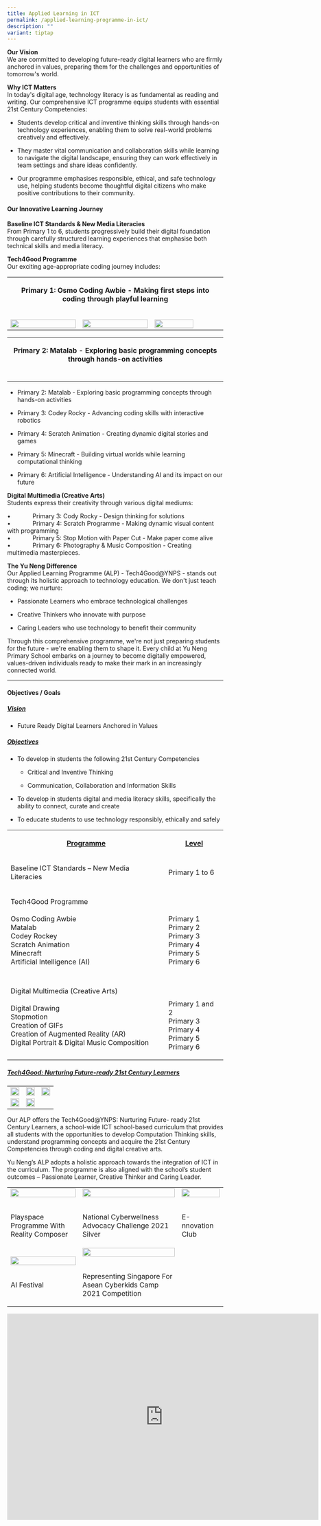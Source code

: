 ```yaml
---
title: Applied Learning in ICT
permalink: /applied-learning-programme-in-ict/
description: ""
variant: tiptap
---
```

<p><strong>Our Vision</strong>
<br>We are committed to developing future-ready digital learners who are firmly
anchored in values, preparing them for the challenges and opportunities
of tomorrow's world.</p>
<p></p>
<p><strong>Why ICT Matters</strong>
<br>In today's digital age, technology literacy is as fundamental as reading
and writing. Our comprehensive ICT programme equips students with essential
21st Century Competencies:</p>
<ul data-tight="true" class="tight">
<li>
<p>Students develop critical and inventive thinking skills through hands-on
technology experiences, enabling them to solve real-world problems creatively
and effectively.</p>
</li>
<li>
<p>They master vital communication and collaboration skills while learning
to navigate the digital landscape, ensuring they can work effectively in
team settings and share ideas confidently.</p>
</li>
<li>
<p>Our programme emphasises responsible, ethical, and safe technology use,
helping students become thoughtful digital citizens who make positive contributions
to their community.</p>
</li>
</ul>
<p></p>
<h4><strong>Our Innovative Learning Journey</strong></h4>
<p><strong>Baseline ICT Standards &amp; New Media Literacies</strong>
<br>From Primary 1 to 6, students progressively build their digital foundation
through carefully structured learning experiences that emphasise both technical
skills and media literacy.</p>
<p><strong>Tech4Good Programme</strong>
<br>Our exciting age-appropriate coding journey includes:</p>
<table style="minWidth: 75px">
<colgroup>
<col>
<col>
<col>
</colgroup>
<tbody>
<tr>
<th rowspan="1" colspan="3">
<p>Primary 1: Osmo Coding Awbie - Making first steps into coding through
playful learning</p>
</th>
</tr>
<tr>
<td rowspan="1" colspan="1">
<p></p>
<div class="isomer-image-wrapper">
<img style="width: 100%" height="auto" width="100%" alt="" src="/images/WhatsApp_Image_2024_04_23_at_2_56_01_PM.jpg">
</div>
</td>
<td rowspan="1" colspan="1">
<p></p>
<div class="isomer-image-wrapper">
<img style="width: 100%" height="auto" width="100%" alt="" src="/images/WhatsApp_Image_2024_04_23_at_10_09_24_AM.jpg">
</div>
</td>
<td rowspan="1" colspan="1">
<p></p>
<div class="isomer-image-wrapper">
<img style="width: 77%;" height="auto" width="100%" alt="" src="/images/WhatsApp_Image_2024_04_23_at_2_56_02_PM__1_.jpg">
</div>
</td>
</tr>
</tbody>
</table>
<p></p>
<table style="minWidth: 75px">
<colgroup>
<col>
<col>
<col>
</colgroup>
<tbody>
<tr>
<th rowspan="1" colspan="3">
<p>Primary 2: Matalab - Exploring basic programming concepts through hands-on
activities</p>
</th>
</tr>
<tr>
<td rowspan="1" colspan="1">
<p></p>
</td>
<td rowspan="1" colspan="1">
<p></p>
</td>
<td rowspan="1" colspan="1">
<p></p>
</td>
</tr>
</tbody>
</table>
<ul data-tight="true" class="tight">
<li>
<p>Primary 2: Matalab - Exploring basic programming concepts through hands-on
activities</p>
</li>
<li>
<p>Primary 3: Codey Rocky - Advancing coding skills with interactive robotics</p>
</li>
<li>
<p>Primary 4: Scratch Animation - Creating dynamic digital stories and games</p>
</li>
<li>
<p>Primary 5: Minecraft - Building virtual worlds while learning computational
thinking</p>
</li>
<li>
<p>Primary 6: Artificial Intelligence - Understanding AI and its impact on
our future</p>
</li>
</ul>
<p></p>
<p><strong>Digital Multimedia (Creative Arts)</strong>
<br>Students express their creativity through various digital mediums:</p>
<p>•&nbsp;&nbsp;&nbsp;&nbsp;&nbsp;&nbsp;&nbsp;&nbsp;&nbsp;&nbsp;&nbsp;&nbsp;
Primary 3: Cody Rocky - Design thinking for solutions
<br>•&nbsp;&nbsp;&nbsp;&nbsp;&nbsp;&nbsp;&nbsp;&nbsp;&nbsp;&nbsp;&nbsp;&nbsp;
Primary 4: Scratch Programme - Making dynamic visual content with programming
<br>•&nbsp;&nbsp;&nbsp;&nbsp;&nbsp;&nbsp;&nbsp;&nbsp;&nbsp;&nbsp;&nbsp;&nbsp;
Primary 5: Stop Motion with Paper Cut - Make paper come alive
<br>•&nbsp;&nbsp;&nbsp;&nbsp;&nbsp;&nbsp;&nbsp;&nbsp;&nbsp;&nbsp;&nbsp;&nbsp;
Primary 6: Photography &amp; Music Composition - Creating multimedia masterpieces.</p>
<p></p>
<p><strong>The Yu Neng Difference</strong>
<br>Our Applied Learning Programme (ALP) - Tech4Good@YNPS - stands out through
its holistic approach to technology education. We don't just teach coding;
we nurture:</p>
<ul data-tight="true" class="tight">
<li>
<p>Passionate Learners who embrace technological challenges</p>
</li>
<li>
<p>Creative Thinkers who innovate with purpose</p>
</li>
<li>
<p>Caring Leaders who use technology to benefit their community</p>
</li>
</ul>
<p>Through this comprehensive programme, we're not just preparing students
for the future - we're enabling them to shape it. Every child at Yu Neng
Primary School embarks on a journey to become digitally empowered, values-driven
individuals ready to make their mark in an increasingly connected world.</p>
<hr>
<p></p>
<h4>Objectives / Goals</h4>
<h5><u>Vision</u></h5>
<ul data-tight="true" class="tight">
<li>
<p>Future Ready Digital Learners Anchored in Values</p>
</li>
</ul>
<h5><u>Objectives</u></h5>
<ul data-tight="true" class="tight">
<li>
<p>To develop in students the following 21st&nbsp;Century Competencies</p>
<ul data-tight="true" class="tight">
<li>
<p>Critical and Inventive Thinking</p>
</li>
<li>
<p>Communication, Collaboration and Information Skills</p>
</li>
</ul>
</li>
<li>
<p>To develop in students digital and media literacy skills, specifically
the ability to connect, curate and create</p>
</li>
<li>
<p>To educate students to use technology responsibly, ethically and safely</p>
</li>
</ul>
<table style="minWidth: 50px">
<colgroup>
<col>
<col>
</colgroup>
<tbody>
<tr>
<th rowspan="1" colspan="1">
<p><u>Programme</u>
</p>
</th>
<th rowspan="1" colspan="1">
<p><u>Level</u>
</p>
</th>
</tr>
<tr>
<td rowspan="1" colspan="1">
<p>Baseline ICT Standards – New Media Literacies</p>
</td>
<td rowspan="1" colspan="1">
<p>Primary 1 to 6</p>
</td>
</tr>
<tr>
<td rowspan="1" colspan="1">
<p>Tech4Good Programme
<br>
<br>Osmo Coding Awbie
<br>Matalab
<br>Codey Rockey
<br>Scratch Animation
<br>Minecraft
<br>Artificial Intelligence (AI)</p>
</td>
<td rowspan="1" colspan="1">
<p>
<br>
<br>Primary 1
<br>Primary 2
<br>Primary 3
<br>Primary 4
<br>Primary 5
<br>Primary 6</p>
</td>
</tr>
<tr>
<td rowspan="1" colspan="1">
<p>Digital Multimedia (Creative Arts)
<br>
<br>Digital Drawing
<br>Stopmotion
<br>Creation of GIFs
<br>Creation of Augmented Reality (AR)
<br>Digital Portrait &amp; Digital Music Composition</p>
</td>
<td rowspan="1" colspan="1">
<p>
<br>
<br>Primary 1 and 2
<br>Primary 3
<br>Primary 4
<br>Primary 5
<br>Primary 6</p>
</td>
</tr>
</tbody>
</table>
<h5><u>Tech4Good: Nurturing Future-ready 21st Century Learners</u></h5>
<table style="minWidth: 75px">
<colgroup>
<col>
<col>
<col>
</colgroup>
<tbody>
<tr>
<td rowspan="1" colspan="1">
<div class="isomer-image-wrapper">
<img style="width: 100%" height="auto" width="100%" src="/images/scratch3.jpg">
</div>
</td>
<td rowspan="1" colspan="1">
<div class="isomer-image-wrapper">
<img style="width: 100%" height="auto" width="100%" src="/images/scratch2.jpg">
</div>
</td>
<td rowspan="1" colspan="1">
<div class="isomer-image-wrapper">
<img style="width: 100%" height="auto" width="100%" src="/images/scratch1.jpg">
</div>
</td>
</tr>
<tr>
<td rowspan="1" colspan="1">
<div class="isomer-image-wrapper">
<img style="width: 100%" height="auto" width="100%" src="/images/codeyrocky2.jpg">
</div>
</td>
<td rowspan="1" colspan="1">
<div class="isomer-image-wrapper">
<img style="width: 100%" height="auto" width="100%" src="/images/1-768x1024.jpg">
</div>
</td>
<td rowspan="1" colspan="1">
<p></p>
</td>
</tr>
</tbody>
</table>
<p>Our ALP offers the Tech4Good@YNPS: Nurturing Future- ready 21st Century
Learners, a school-wide ICT school-based curriculum that provides all students
with the opportunities to develop Computation Thinking skills, understand
programming concepts and acquire the 21st Century Competencies through
coding and digital creative arts.</p>
<p>Yu Neng’s ALP adopts a holistic approach towards the integration of ICT
in the curriculum. The programme is also aligned with the school’s student
outcomes – Passionate Learner, Creative Thinker and Caring Leader.</p>
<table style="minWidth: 75px">
<colgroup>
<col>
<col>
<col>
</colgroup>
<tbody>
<tr>
<td rowspan="1" colspan="1">
<div class="isomer-image-wrapper">
<img style="width: 100%" height="auto" width="100%" src="/images/Playspace-Programme-with-Reality-Composer-300x231.png">
</div>
<p>
<br>Playspace Programme With Reality Composer</p>
</td>
<td rowspan="1" colspan="1">
<div class="isomer-image-wrapper">
<img style="width: 100%" height="auto" width="100%" src="/images/National-CyberWellness-Advocacy-Challenge-2021-Silver-300x206.png">
</div>
<p>
<br>National Cyberwellness Advocacy Challenge 2021 Silver</p>
</td>
<td rowspan="1" colspan="1">
<div class="isomer-image-wrapper">
<img style="width: 100%" height="auto" width="100%" src="/images/0d2447a2-ebfb-41b3-9f8a-defd6a6f32d3-1-300x182.jpg">
</div>
<p>
<br>E-nnovation Club</p>
</td>
</tr>
<tr>
<td rowspan="1" colspan="1">
<div class="isomer-image-wrapper">
<img style="width: 100%" height="auto" width="100%" src="/images/695d074f-bccd-4c17-9d3c-88bfe6dfec5a-300x225.jpg">
</div>
<p>
<br>AI Festival</p>
</td>
<td rowspan="1" colspan="1">
<div class="isomer-image-wrapper">
<img style="width: 100%" height="auto" width="100%" src="/images/Representing-Singapore-for-ASEAN-CyberKids-Camp-2021-Competition-300x231.png">
</div>
<p>
<br>Representing Singapore For Asean Cyberkids Camp 2021 Competition</p>
</td>
<td rowspan="1" colspan="1">
<p></p>
</td>
</tr>
</tbody>
</table>
<div class="iframe-wrapper">
<iframe height="480" width="726" allowfullscreen="true" frameborder="0" src="https://www.youtube.com/embed/XIDLeSyTdZs"></iframe>
</div>
<p></p>